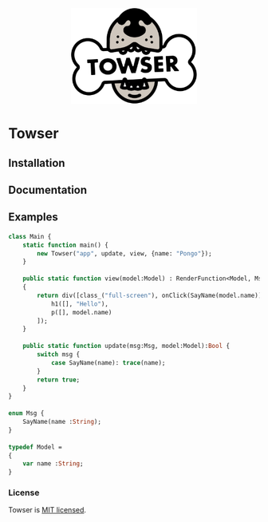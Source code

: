 <div style="text-align:center">
	<img alt="Towser" src="Towser.svg" width="50%" height="50%">
</div>

# Towser

## Installation

## Documentation

## Examples
```haxe
class Main {
	static function main() {
		new Towser("app", update, view, {name: "Pongo"});
	}

	public static function view(model:Model) : RenderFunction<Model, Msg>
	{
		return div([class_("full-screen"), onClick(SayName(model.name))], [
			h1([], "Hello"),
			p([], model.name)
		]);
	}

	public static function update(msg:Msg, model:Model):Bool {
		switch msg {
			case SayName(name): trace(name);
		}
		return true;
	}
}

enum Msg {
	SayName(name :String);
}

typedef Model =
{
	var name :String;
}

```

### License

Towser is [MIT licensed](./LICENSE).
